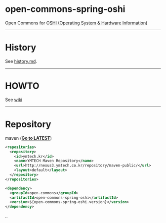# open-commons-spring-oshi
Open Commons for [OSHI (Operating System & Hardware Information)](https://github.com/oshi/oshi)

---
# History
See [history.md](./history.md).

---
# HOWTO
See [wiki](https://github.com/parkjunhong/open-commons-spring-oshi/wiki)

---
# Repository
maven (**[Go to LATEST](http://nexus3.ymtech.co.kr/#browse/browse:maven-public:open%2Fcommons%2Fopen-commons-spring-oshi)**)
``` xml
<repositories>
  <repository>
    <id>ymtech.kr</id>
    <name>YMTECH Maven Repository</name>
    <url>http://nexus3.ymtech.co.kr/repository/maven-public/</url>
    <layout>default</layout>
  </repository>
</repositories>

<dependency>
  <groupId>open.commons</groupId>
  <artifactId>open-commons-spring-oshi</artifactId>
  <version>${open-commons-spring-oshi.version}</version>
</dependency>
```

..
